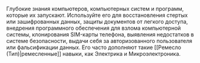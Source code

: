 Глубокие знания компьютеров, компьютерных систем и программ, которые их запускают. Используйте его для восстановления стертых или зашифрованных данных, защиты документов от легкого доступа, внедрения программного обеспечения для взлома компьютерной системы, клонирования SIM-карты телефона, выявления недостатков в системе безопасности, выдачи себя за авторизованного пользователя или фальсификации данных. Его часто дополняют такие [[Ремесло (Тип)|ремесленные]] навыки, как Электрика и Микроэлектроника.